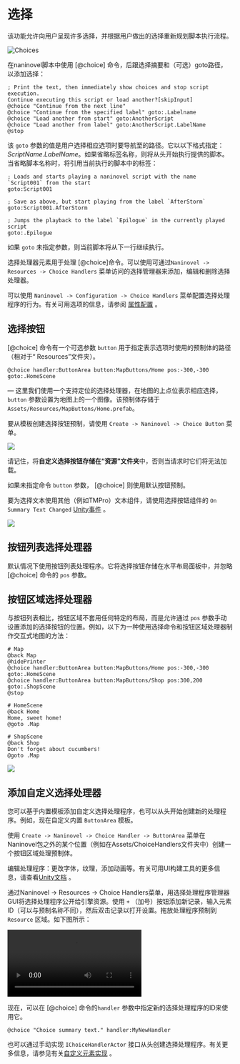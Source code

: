 # 选择

该功能允许向用户呈现许多选择，并根据用户做出的选择重新规划脚本执行流程。

![Choices](https://i.gyazo.com/023502e43b35caa706c88fd9ab32003d.png)

在naninovel脚本中使用 [@choice] 命令，后跟选择摘要和（可选）goto路径，以添加选择：

```nani
; Print the text, then immediately show choices and stop script execution.
Continue executing this script or load another?[skipInput]
@choice "Continue from the next line"
@choice "Continue from the specified label" goto:.Labelname
@choice "Load another from start" goto:AnotherScript
@choice "Load another from label" goto:AnotherScript.LabelName
@stop
```

该 `goto` 参数的值是用户选择相应选项时要导航至的路径。它以以下格式指定：*ScriptName*.*LabelName*。如果省略标签名称，则将从头开始执行提供的脚本。当省略脚本名称时，将引用当前执行的脚本中的标签：

```nani
; Loads and starts playing a naninovel script with the name `Script001` from the start
goto:Script001

; Save as above, but start playing from the label `AfterStorm`
goto:Script001.AfterStorm

; Jumps the playback to the label `Epilogue` in the currently played script
goto:.Epilogue
```

如果 `goto` 未指定参数，则当前脚本将从下一行继续执行。

选择处理器元素用于处理 [@choice]命令。可以使用可通过`Naninovel -> Resources -> Choice Handlers` 菜单访问的选择管理器来添加，编辑和删除选择处理器。

可以使用 `Naninovel -> Configuration -> Choice Handlers` 菜单配置选择处理程序的行为。有关可用选项的信息，请参阅 [属性配置](/zh/guide/configuration#选择处理器) 。

## 选择按钮

 [@choice] 命令有一个可选参数 `button` 用于指定表示选项时使用的预制体的路径（相对于“ Resources”文件夹）。

```nani
@choice handler:ButtonArea button:MapButtons/Home pos:-300,-300 goto:.HomeScene
```
— 这里我们使用一个支持定位的选择处理器，在地图的上点位表示相应选择， `button` 参数设置为地图上的一个图像。该预制体存储于 `Assets/Resources/MapButtons/Home.prefab`。

要从模板创建选择按钮预制，请使用 `Create -> Naninovel -> Choice Button` 菜单。

![](https://i.gyazo.com/c2bd4abaa0275f7cdd37c56fd2ff0dec.png)

请记住，将**自定义选择按钮存储在“资源”文件夹**中，否则当请求时它们将无法加载。

如果未指定命令 `button` 参数， [@choice] 则使用默认按钮预制。

要为选择文本使用其他（例如TMPro）文本组件，请使用选择按钮组件的 `On Summary Text Changed`  [Unity事件](https://docs.unity3d.com/Manual/UnityEvents) 。

![](https://i.gyazo.com/8810c51b336bfd653efcde591fe1c41f.png)


## 按钮列表选择处理器

默认情况下使用按钮列表处理程序。它将选择按钮存储在水平布局面板中，并忽略 [@choice] 命令的 `pos` 参数。

## 按钮区域选择处理器

与按钮列表相比，按钮区域不套用任何特定的布局，而是允许通过 `pos` 参数手动设置添加的选择按钮的位置。例如，以下为一种使用选择命令和按钮区域处理器制作交互式地图的方法：

```nani
# Map
@back Map
@hidePrinter
@choice handler:ButtonArea button:MapButtons/Home pos:-300,-300 goto:.HomeScene
@choice handler:ButtonArea button:MapButtons/Shop pos:300,200 goto:.ShopScene
@stop

# HomeScene
@back Home
Home, sweet home!
@goto .Map

# ShopScene
@back Shop
Don't forget about cucumbers!
@goto .Map
```

![](https://www.youtube.com/watch?v=cNRNgk5HhKQ)

## 添加自定义选择处理器

您可以基于内置模板添加自定义选择处理程序，也可以从头开始创建新的处理程序。例如，现在自定义内置 `ButtonArea` 模板。

使用 `Create -> Naninovel -> Choice Handler -> ButtonArea` 菜单在Naninovel包之外的某个位置（例如在Assets/ChoiceHandlers文件夹中）创建一个按钮区域处理预制体。

编辑处理程序：更改字体，纹理，添加动画等。有关可用UI构建工具的更多信息，请查看[Unity文档](https://docs.unity3d.com/Packages/com.unity.ugui@latest) 。

通过Naninovel -> Resources -> Choice Handlers菜单，用选择处理程序管理器GUI将选择处理程序公开给引擎资源。使用 `+` （加号）按钮添加新记录，输入元素 ID（可以与预制名称不同），然后双击记录以打开设置。拖放处理程序预制到 `Resource` 区域。如下图所示：

![](https://i.gyazo.com/cb3a0ff7f22b22cec6546acb388719fc.mp4)

现在，可以在 [@choice] 命令的`handler` 参数中指定新的选择处理程序的ID来使用它。

```nani
@choice "Choice summary text." handler:MyNewHandler
```

也可以通过手动实现 `IChoiceHandlerActor` 接口从头创建选择处理程序。有关更多信息，请参见有关[自定义元素实现](/zh/guide/custom-actor-implementations) 。

